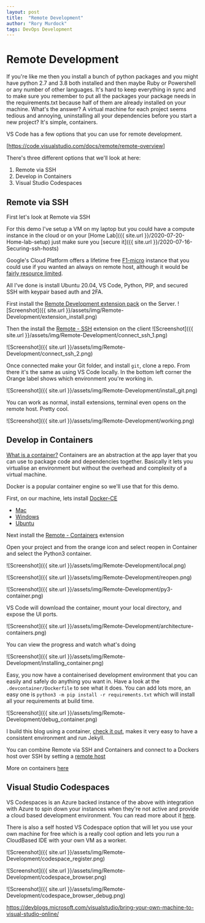 ```yaml
---
layout: post
title:  "Remote Development"
author: "Rory Murdock"
tags: DevOps Development
---
```

# Remote Development

If you're like me then you install a bunch of python packages and you might have python 2.7 and 3.8 both installed and then maybe Ruby or Powershell or any number of other languages. It's hard to keep everything in sync and to make sure you remember to put all the packages your package needs in the requirements.txt because half of them are already installed on your machine. What's the answer? A virtual machine for each project seems tedious and annoying, uninstalling all your dependencies before you start a new project? It's simple, containers.

VS Code has a few options that you can use for remote development.

[https://code.visualstudio.com/docs/remote/remote-overview]

There's three different options that we'll look at here:

1. Remote via SSH
2. Develop in Containers
3. Visual Studio Codespaces

## Remote via SSH
First let's look at Remote via SSH

For this demo I've setup a VM on my laptop but you could have a compute instance in the cloud or on your [Home Lab]({{ site.url }}/2020-07-20-Home-lab-setup) just make sure you [secure it]({{ site.url }}/2020-07-16-Securing-ssh-hosts)

Google's Cloud Platform offers a lifetime free [F1-micro](https://cloud.google.com/free/docs/gcp-free-tier) instance that you could use if you wanted an always on remote host, although it would be [fairly resource limited](https://www.opsdash.com/blog/google-cloud-f1-micro.html).

All I've done is install Ubuntu 20.04, VS Code, Python, PIP, and secured SSH with keypair based auth and 2FA.

First install the [Remote Development extension pack](vscode:extension/ms-vscode-remote.vscode-remote-extensionpack) on the Server.
![Screenshot]({{ site.url }}/assets/img/Remote-Development/extension_install.png)

Then the install the [Remote - SSH](vscode:extension/ms-vscode-remote.remote-ssh) extension on the client
![Screenshot]({{ site.url }}/assets/img/Remote-Development/connect_ssh_1.png)

![Screenshot]({{ site.url }}/assets/img/Remote-Development/connect_ssh_2.png)


Once connected make your Git folder, and install `git`, clone a repo. From there it's the same as using VS Code locally. In the bottom left corner the Orange label shows which environment you're working in.

![Screenshot]({{ site.url }}/assets/img/Remote-Development/install_git.png)

You can work as normal, install extensions, terminal even opens on the remote host. Pretty cool.

![Screenshot]({{ site.url }}/assets/img/Remote-Development/working.png)

## Develop in Containers

[What is a container?](https://www.docker.com/resources/what-container) Containers are an abstraction at the app layer that you can use to package code and dependencies together. Basically it lets you virtualise an environment but without the overhead and complexity of a virtual machine.

Docker is a popular container engine so we'll use that for this demo.

First, on our machine, lets install [Docker-CE](https://docs.docker.com/engine/install/)

* [Mac](https://docs.docker.com/docker-for-mac/install/)
* [Windows](https://docs.docker.com/docker-for-windows/install/)
* [Ubuntu](https://docs.docker.com/engine/install/ubuntu/)

Next install the [Remote - Containers](vscode:extension/ms-vscode-remote.remote-containers) extension

Open your project and from the orange icon and select reopen in Container and select the Python3 container.

![Screenshot]({{ site.url }}/assets/img/Remote-Development/local.png)

![Screenshot]({{ site.url }}/assets/img/Remote-Development/reopen.png)

![Screenshot]({{ site.url }}/assets/img/Remote-Development/py3-container.png)

VS Code will download the container, mount your local directory, and expose the UI ports.

![Screenshot]({{ site.url }}/assets/img/Remote-Development/architecture-containers.png)

You can view the progress and watch what's doing

![Screenshot]({{ site.url }}/assets/img/Remote-Development/installing_container.png)

Easy, you now have a containerised development environment that you can easily and safely do anything you want in. Have a look at the `.devcontainer/Dockerfile` to see what it does. You can add lots more, an easy one is `python3 -m pip install -r requirements.txt` which will install all your requirements at build time.

![Screenshot]({{ site.url }}/assets/img/Remote-Development/debug_container.png)

I build this blog using a container, [check it out](https://github.com/rorymurdock/rorymurdock.github.io/.devcontainer), makes it very easy to have a consistent environment and run Jekyll.

You can combine Remote via SSH and Containers and connect to a Dockers host over SSH by setting a [remote host](https://code.visualstudio.com/docs/remote/containers-advanced#_developing-inside-a-container-on-a-remote-docker-host)

More on containers [here](https://developers.redhat.com/blog/2018/02/22/container-terminology-practical-introduction/)

## Visual Studio Codespaces

VS Codespaces is an Azure backed instance of the above with integration with Azure to spin down your instances when they're not active and provide a cloud based development environment. You can read more about it [here](https://docs.microsoft.com/en-au/visualstudio/codespaces/quickstarts/vscode).

There is also a self hosted VS Codespace option that will let you use your own machine for free which is a really cool option and lets you run a CloudBased IDE with your own VM as a worker.

![Screenshot]({{ site.url }}/assets/img/Remote-Development/codespace_register.png)

![Screenshot]({{ site.url }}/assets/img/Remote-Development/codespace_browser.png)

![Screenshot]({{ site.url }}/assets/img/Remote-Development/codespace_browser_debug.png)

https://devblogs.microsoft.com/visualstudio/bring-your-own-machine-to-visual-studio-online/

